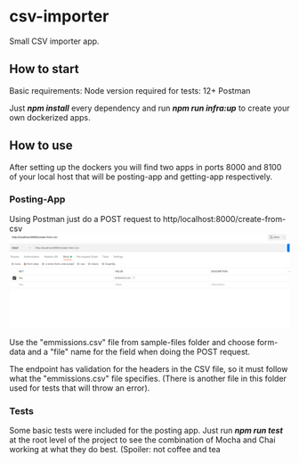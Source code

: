 # csv-importer
Small CSV importer app.


## How to start
Basic requirements:
Node version required for tests: 12+
Postman


Just ***npm install*** every dependency and run ***npm run infra:up*** to create your own dockerized apps.

## How to use
After setting up the dockers you will find two apps in ports 8000 and 8100 of your local host that will be posting-app and getting-app respectively.

### Posting-App

Using Postman just do a POST request to http/localhost:8000/create-from-csv
 ![Posting app info](/assets/images/posting-app-upload-example.png)

Use the "emmissions.csv" file from sample-files folder and choose form-data and a "file" name for the field when doing the POST request.

The endpoint has validation for the headers in the CSV file, so it must follow what the "emmissions.csv" file specifies. (There is another file in this folder used for tests that will throw an error).


### Tests
Some basic tests were included for the posting app. Just run ***npm run test*** at the root level of the project to see the combination of Mocha and Chai working at what they do best. (Spoiler: not coffee and tea